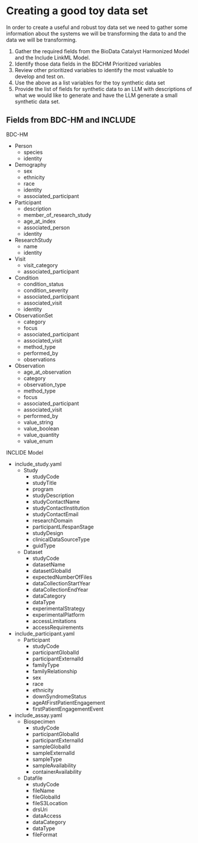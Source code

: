 # Creating a good toy data set
In order to create a useful and robust toy data set we need to gather some information about the systems we will be transforming the data to and the data we will be transforming.

 1. Gather the required fields from the BioData Catalyst Harmonized Model and the Include LinkML Model.
 2. Identify those data fields in the BDCHM Prioritized variables
 3. Review other prioritized variables to identify the most valuable to develop and test on.
 4. Use the above as a list variables for the toy synthetic data set
 5. Provide the list of fields for synthetic data to an LLM with descriptions of what we would like to generate and have the LLM generate a small synthetic data set.

 ## Fields from BDC-HM and INCLUDE

BDC-HM
- Person
	- species
	- identity
- Demography
    - sex
    - ethnicity
    - race
	- identity
    - associated_participant
- Participant
    - description
    - member_of_research_study
    - age_at_index
    - associated_person
    - identity
- ResearchStudy
    - name
    - identity
- Visit
    - visit_category
    - associated_participant
- Condition
    - condition_status
    - condition_severity
    - associated_participant
    - associated_visit
    - identity
- ObservationSet
    - category
    - focus
    - associated_participant
    - associated_visit
    - method_type
    - performed_by
    - observations
- Observation
    - age_at_observation
    - category
    - observation_type
    - method_type
    - focus
    - associated_participant
    - associated_visit
    - performed_by
    - value_string
    - value_boolean
    - value_quantity
    - value_enum

INCLIDE Model
 - include_study.yaml
    - Study
        - studyCode
        - studyTitle
        - program
        - studyDescription
        - studyContactName
        - studyContactInstitution
        - studyContactEmail
        - researchDomain
        - participantLifespanStage
        - studyDesign
        - clinicalDataSourceType
        - guidType
    - Dataset
        - studyCode
        - datasetName
        - datasetGlobalId
        - expectedNumberOfFiles
        - dataCollectionStartYear
        - dataCollectionEndYear
        - dataCategory
        - dataType
        - experimentalStrategy
        - experimentalPlatform
        - accessLimitations
        - accessRequirements
 - include_participant.yaml
    - Participant
        - studyCode
        - participantGlobalId
        - participantExternalId
        - familyType
        - familyRelationship
        - sex
        - race
        - ethnicity
        - downSyndromeStatus
        - ageAtFirstPatientEngagement
        - firstPatientEngagementEvent
- include_assay.yaml
    - Biospecimen
        - studyCode
        - participantGlobalId
        - participantExternalId    
        - sampleGlobalId
        - sampleExternalId
        - sampleType
        - sampleAvailability
        - containerAvailability
    - Datafile
        - studyCode
        - fileName
        - fileGlobalId
        - fileS3Location
        - drsUri
        - dataAccess
        - dataCategory
        - dataType
        - fileFormat
